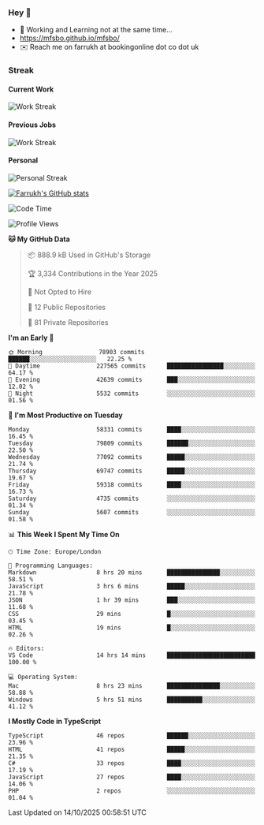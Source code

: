 ### Hey 👋

- 🏃 Working and Learning not at the same time...
- https://mfsbo.github.io/mfsbo/
- ✉️ Reach me on farrukh at bookingonline dot co dot uk

### Streak
#### Current Work
![Work Streak](https://streak-stats.demolab.com/?user=mfsbo)
#### Previous Jobs
![Work Streak](https://streak-stats.demolab.com/?user=farrukhcw)
#### Personal
![Personal Streak](https://streak-stats.demolab.com/?user=farrukhsubhani)

[![Farrukh's GitHub stats](https://github-readme-stats.vercel.app/api?username=mfsbo&hide=stars&count_private=true)](https://github.com/mfsbo/)

<!--START_SECTION:waka-->
![Code Time](http://img.shields.io/badge/Code%20Time-1%2C081%20hrs%205%20mins-blue)

![Profile Views](http://img.shields.io/badge/Profile%20Views-46-blue)

**🐱 My GitHub Data** 

> 📦 888.9 kB Used in GitHub's Storage 
 > 
> 🏆 3,334 Contributions in the Year 2025
 > 
> 🚫 Not Opted to Hire
 > 
> 📜 12 Public Repositories 
 > 
> 🔑 81 Private Repositories 
 > 
**I'm an Early 🐤** 

```text
🌞 Morning                78903 commits       ██████░░░░░░░░░░░░░░░░░░░   22.25 % 
🌆 Daytime                227565 commits      ████████████████░░░░░░░░░   64.17 % 
🌃 Evening                42639 commits       ███░░░░░░░░░░░░░░░░░░░░░░   12.02 % 
🌙 Night                  5532 commits        ░░░░░░░░░░░░░░░░░░░░░░░░░   01.56 % 
```
📅 **I'm Most Productive on Tuesday** 

```text
Monday                   58331 commits       ████░░░░░░░░░░░░░░░░░░░░░   16.45 % 
Tuesday                  79809 commits       ██████░░░░░░░░░░░░░░░░░░░   22.50 % 
Wednesday                77092 commits       █████░░░░░░░░░░░░░░░░░░░░   21.74 % 
Thursday                 69747 commits       █████░░░░░░░░░░░░░░░░░░░░   19.67 % 
Friday                   59318 commits       ████░░░░░░░░░░░░░░░░░░░░░   16.73 % 
Saturday                 4735 commits        ░░░░░░░░░░░░░░░░░░░░░░░░░   01.34 % 
Sunday                   5607 commits        ░░░░░░░░░░░░░░░░░░░░░░░░░   01.58 % 
```


📊 **This Week I Spent My Time On** 

```text
🕑︎ Time Zone: Europe/London

💬 Programming Languages: 
Markdown                 8 hrs 20 mins       ███████████████░░░░░░░░░░   58.51 % 
JavaScript               3 hrs 6 mins        █████░░░░░░░░░░░░░░░░░░░░   21.78 % 
JSON                     1 hr 39 mins        ███░░░░░░░░░░░░░░░░░░░░░░   11.68 % 
CSS                      29 mins             █░░░░░░░░░░░░░░░░░░░░░░░░   03.45 % 
HTML                     19 mins             █░░░░░░░░░░░░░░░░░░░░░░░░   02.26 % 

🔥 Editors: 
VS Code                  14 hrs 14 mins      █████████████████████████   100.00 % 

💻 Operating System: 
Mac                      8 hrs 23 mins       ███████████████░░░░░░░░░░   58.88 % 
Windows                  5 hrs 51 mins       ██████████░░░░░░░░░░░░░░░   41.12 % 
```

**I Mostly Code in TypeScript** 

```text
TypeScript               46 repos            ██████░░░░░░░░░░░░░░░░░░░   23.96 % 
HTML                     41 repos            █████░░░░░░░░░░░░░░░░░░░░   21.35 % 
C#                       33 repos            ████░░░░░░░░░░░░░░░░░░░░░   17.19 % 
JavaScript               27 repos            ████░░░░░░░░░░░░░░░░░░░░░   14.06 % 
PHP                      2 repos             ░░░░░░░░░░░░░░░░░░░░░░░░░   01.04 % 
```




 Last Updated on 14/10/2025 00:58:51 UTC
<!--END_SECTION:waka-->
<!--
**mfsbo/mfsbo** is a ✨ _special_ ✨ repository because its `README.md` (this file) appears on your GitHub profile.

Here are some ideas to get you started:

- 🔭 I’m currently working on ...
- 🌱 I’m currently learning ...
- 👯 I’m looking to collaborate on ...
- 🤔 I’m looking for help with ...
- 💬 Ask me about ...
- 📫 How to reach me: ...
- 😄 Pronouns: ...
- ⚡ Fun fact: ...
-->
